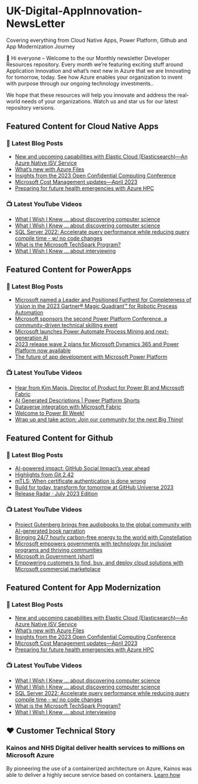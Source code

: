 # UK-Digital-AppInnovation-NewsLetter

Covering everything from Cloud Native Apps, Power Platform, Github and App Modernization Journey

👋 Hi everyone – Welcome to the our Monthly newsletter Developer Resources repository. Every month we’re featuring exciting stuff around Application Innovation and what’s next new in Azure that we are Innovating for tomorrow, today. See how Azure enables your organization to invent with purpose through our ongoing technology investments..


We hope that these resources will help you innovate and address the real-world needs of your organizations. Watch us and star us for our latest repository versions.

## Featured Content for Cloud Native Apps


### 📝 Latest Blog Posts

    
<!-- BLOGCNA:START -->
- [New and upcoming capabilities with Elastic Cloud (Elasticsearch)—An Azure Native ISV Service](https://azure.microsoft.com/blog/new-and-upcoming-capabilities-with-elastic-cloud-elasticsearch-an-azure-native-isv-service/)
- [What’s new with Azure Files](https://azure.microsoft.com/blog/what-s-new-with-azure-files/)
- [Insights from the 2023 Open Confidential Computing Conference](https://azure.microsoft.com/blog/insights-from-the-2023-open-confidential-computing-conference/)
- [Microsoft Cost Management updates—April 2023](https://azure.microsoft.com/blog/microsoft-cost-management-updates-april-2023/)
- [Preparing for future health emergencies with Azure HPC ](https://azure.microsoft.com/blog/preparing-for-future-health-emergencies-with-azure-hpc/)
<!-- BLOGCNA:END -->

### 📺 Latest YouTube Videos

 
<!-- YOUTUBECNA:START -->
- [What I Wish I Knew ... about discovering computer science](https://www.youtube.com/watch?v=XdyslphssYY)
- [What I Wish I Knew ... about discovering computer science](https://www.youtube.com/watch?v=fG5RckrKSI0)
- [SQL Server 2022: Accelerate query performance while reducing query compile time - w/ no code changes](https://www.youtube.com/watch?v=FKLFgJgETsw)
- [What is the Microsoft TechSpark Program?](https://www.youtube.com/watch?v=WWvYZN-jISQ)
- [What I Wish I Knew ... about interviewing](https://www.youtube.com/watch?v=wXUFu2vHNj4)
<!-- YOUTUBECNA:END -->

##  Featured Content for PowerApps
### 📝 Latest Blog Posts
<!-- BLOGPOWER:START -->
- [Microsoft named a Leader and Positioned Furthest for Completeness of Vision in the 2023 Gartner® Magic Quadrant™ for Robotic Process Automation](https://powerautomate.microsoft.com/en-us/blog/microsoft-named-a-leader-and-positioned-furthest-for-completeness-of-vision-in-the-2023-gartner-magic-quadrant-for-robotic-process-automation/)
- [Microsoft sponsors the second Power Platform Conference, a community-driven technical skilling event](https://cloudblogs.microsoft.com/powerplatform/2023/07/25/microsoft-sponsors-the-second-power-platform-conference-a-community-driven-technical-skilling-event/)
- [Microsoft launches Power Automate Process Mining and next-generation AI](https://cloudblogs.microsoft.com/powerplatform/2023/07/18/microsoft-launches-power-automate-process-mining-and-next-generation-ai/)
- [2023 release wave 2 plans for Microsoft Dynamics 365 and Power Platform now available](https://cloudblogs.microsoft.com/dynamics365/bdm/2023/07/18/2023-release-wave-2-plans-for-microsoft-dynamics-365-and-power-platform-now-available/)
- [The future of app development with Microsoft Power Platform](https://cloudblogs.microsoft.com/powerplatform/2023/05/23/the-future-of-app-development-with-microsoft-power-platform/)
<!-- BLOGPOWER:END -->
 ### 📺 Latest YouTube Videos
    
<!-- YOUTUBEPOWER:START -->
- [Hear from Kim Manis, Director of Product for Power BI and Microsoft Fabric](https://www.youtube.com/watch?v=43DjWdQDQJY)
- [AI Generated Descriptions | Power Platform Shorts](https://www.youtube.com/watch?v=DVHWPx05MvE)
- [Dataverse integration with Microsoft Fabric](https://www.youtube.com/watch?v=bgcNsqp92YE)
- [Welcome to Power BI Week!](https://www.youtube.com/watch?v=xDbNlvJJO6o)
- [Wrap up and take action: Join our community for the next Big Thing!](https://www.youtube.com/watch?v=x44dWCgqJQ4)
<!-- YOUTUBEPOWER:END -->

##  Featured Content for Github
### 📝 Latest Blog Posts
<!-- BLOGGITHUB:START -->
- [AI-powered impact: GitHub Social Impact’s year ahead](https://github.blog/2023-08-23-ai-powered-impact-github-social-impacts-year-ahead/)
- [Highlights from Git 2.42](https://github.blog/2023-08-21-highlights-from-git-2-42/)
- [mTLS: When certificate authentication is done wrong](https://github.blog/2023-08-17-mtls-when-certificate-authentication-is-done-wrong/)
- [Build for today, transform for tomorrow at GitHub Universe 2023](https://github.blog/2023-08-15-build-for-today-transform-for-tomorrow-at-github-universe-2023/)
- [Release Radar · July 2023 Edition](https://github.blog/2023-08-15-release-radar-jul-23/)
<!-- BLOGGITHUB:END -->
### 📺 Latest YouTube Videos
<!-- YOUTUBEGITHUB:START -->
- [Project Gutenberg brings free audiobooks to the global community with AI-generated book narration](https://www.youtube.com/watch?v=iB01e1_xRgc)
- [Bringing 24/7 hourly carbon-free energy to the world with Constellation](https://www.youtube.com/watch?v=GEZc_4oZllM)
- [Microsoft empowers governments with technology for inclusive programs and thriving communities](https://www.youtube.com/watch?v=bUvoQ6IIzrY)
- [Microsoft in Government &lpar;short&rpar;](https://www.youtube.com/watch?v=7D40A1tkmmQ)
- [Empowering customers to find, buy, and deploy cloud solutions with Microsoft commercial marketplace](https://www.youtube.com/watch?v=QrmQKVlksJs)
<!-- YOUTUBEGITHUB:END -->
##  Featured Content for App Modernization
### 📝 Latest Blog Posts
<!-- BLOGAPPMOD:START -->
- [New and upcoming capabilities with Elastic Cloud (Elasticsearch)—An Azure Native ISV Service](https://azure.microsoft.com/blog/new-and-upcoming-capabilities-with-elastic-cloud-elasticsearch-an-azure-native-isv-service/)
- [What’s new with Azure Files](https://azure.microsoft.com/blog/what-s-new-with-azure-files/)
- [Insights from the 2023 Open Confidential Computing Conference](https://azure.microsoft.com/blog/insights-from-the-2023-open-confidential-computing-conference/)
- [Microsoft Cost Management updates—April 2023](https://azure.microsoft.com/blog/microsoft-cost-management-updates-april-2023/)
- [Preparing for future health emergencies with Azure HPC ](https://azure.microsoft.com/blog/preparing-for-future-health-emergencies-with-azure-hpc/)
<!-- BLOGAPPMOD:END -->
### 📺 Latest YouTube Videos
<!-- YOUTUBEAPPMOD:START -->
- [What I Wish I Knew ... about discovering computer science](https://www.youtube.com/watch?v=XdyslphssYY)
- [What I Wish I Knew ... about discovering computer science](https://www.youtube.com/watch?v=fG5RckrKSI0)
- [SQL Server 2022: Accelerate query performance while reducing query compile time - w/ no code changes](https://www.youtube.com/watch?v=FKLFgJgETsw)
- [What is the Microsoft TechSpark Program?](https://www.youtube.com/watch?v=WWvYZN-jISQ)
- [What I Wish I Knew ... about interviewing](https://www.youtube.com/watch?v=wXUFu2vHNj4)
<!-- YOUTUBEAPPMOD:END -->


## ♥️ Customer Technical Story 

### Kainos and NHS Digital deliver health services to millions on Microsoft Azure

By pioneering the use of a containerized architecture on Azure, Kainos was able to deliver a highly secure service based on containers. [Learn how](https://customers.microsoft.com/en-us/story/1368348549535774520-kainos-and-nhs-digital-deliver-health-services-to-millions-on-microsoft-azure)

